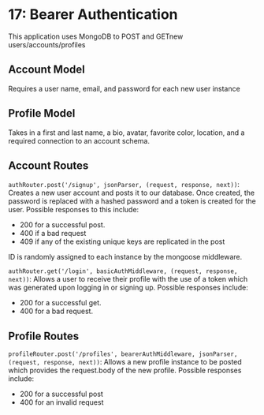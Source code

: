 # 17: Bearer Authentication

This application uses MongoDB to POST and GETnew users/accounts/profiles

## Account Model

Requires a user name, email, and password for each new user instance

## Profile Model

Takes in a first and last name, a bio, avatar, favorite color, location, and a required connection to an account schema.

## Account Routes

`authRouter.post('/signup', jsonParser, (request, response, next))`: Creates a new user account and posts it to our database. Once created, the password is replaced with a hashed password and a token is created for the user. Possible responses to this include:

- 200 for a successful post.
- 400 if a bad request
- 409 if any of the existing unique keys are replicated in the post

ID is randomly assigned to each instance by the mongoose middleware.

`authRouter.get('/login', basicAuthMiddleware, (request, response, next))`: Allows a user to receive their profile with the use of a token which was generated upon logging in or signing up. Possible responses include:

- 200 for a successful get.
- 400 for a bad request.

## Profile Routes

`profileRouter.post('/profiles', bearerAuthMiddleware, jsonParser, (request, response, next))`: Allows a new profile instance to be posted which provides the request.body of the new profile. Possible responses include: 

- 200 for a successful post
- 400 for an invalid request

